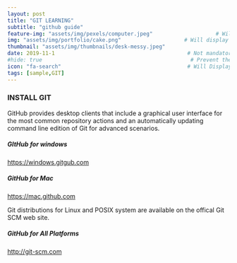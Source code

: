 ```yaml
---
layout: post
title: "GIT LEARNING" 
subtitle: "github guide"   
feature-img: "assets/img/pexels/computer.jpeg"                    # Will display the image in the post
img: "assets/img/portfolio/cake.png"                    # Will display the image in the portfolio page
thumbnail: "assets/img/thumbnails/desk-messy.jpeg"
date: 2019-11-1                                          # Not mandatory, however needs to be in date format to display the date
#hide: true                                               # Prevent the page title to appear in the navbar
icon: "fa-search"                                        # Will Display only the fontawesome icon (here: fa-search) and not the title
tags: [sample,GIT]
---
```




### INSTALL GIT

GitHub provides desktop clients that include a graphical user interface for the most common repository actions and an automatically updating command line edition of Git for advanced scenarios.

##### GItHub for windows
<https://windows.gitgub.com>

##### GitHub for Mac
<https://mac.github.com>

Git distributions for Linux and POSIX system are  available on the offical Git SCM web site.

##### GitHub for All Platforms
<http://git-scm.com>
